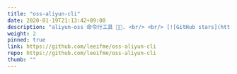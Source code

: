 ```yaml
---
title: "oss-aliyun-cli"
date: 2020-01-19T21:13:42+09:00
description: "aliyun-oss 命令行工具 👨‍💻. <br/> <br/> [![GitHub stars](https://img.shields.io/github/stars/leeifme/oss-aliyun-cli.svg?style=social&label=Star)](https://github.com/leeifme/oss-aliyun-cli) [![GitHub forks](https://img.shields.io/github/forks/leeifme/oss-aliyun-cli.svg?style=social&label=Fork)](https://github.com/leeifme/oss-aliyun-cli/fork)" # appeared on a card component"
weight: 2
pinned: true
link: https://github.com/leeifme/oss-aliyun-cli
repo: https://github.com/leeifme/oss-aliyun-cli
thumb: "" 
---
```

